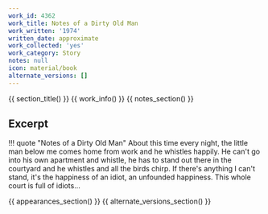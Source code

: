 ```yaml
---
work_id: 4362
work_title: Notes of a Dirty Old Man
work_written: '1974'
written_date: approximate
work_collected: 'yes'
work_category: Story
notes: null
icon: material/book
alternate_versions: []
---
```


{{ section_title() }}
{{ work_info() }}
{{ notes_section() }}
## Excerpt
!!! quote "Notes of a Dirty Old Man"
    About this time every night, the little man below me comes home from work and he whistles happily. He can't go into his own apartment and whistle, he has to stand out there in the courtyard and he whistles and all the birds chirp. If there's anything I can't stand, it's the happiness of an idiot, an unfounded happiness. This whole court is full of idiots...

{{ appearances_section() }}
{{ alternate_versions_section() }}